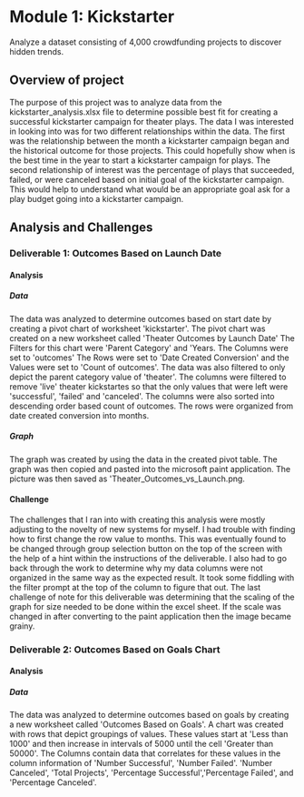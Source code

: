 # Module 1: Kickstarter

Analyze a dataset consisting of 4,000 crowdfunding projects to discover hidden trends.

## Overview of project

The purpose of this project was to analyze data from the kickstarter_analysis.xlsx file to determine possible best fit for creating a successful kickstarter campaign for theater plays. The data I was interested in looking into was for two different relationships within the data. The first was the relationship between the month a kickstarter campaign began and the historical outcome for those projects. This could hopefully show when is the best time in the year to start a kickstarter campaign for plays. The second relationship of interest was the percentage of plays that succeeded, failed, or were canceled based on initial goal of the kickstarter campaign. This would help to understand what would be an appropriate goal ask for a play budget going into a kickstarter campaign.

## Analysis and Challenges

### Deliverable 1: Outcomes Based on Launch Date

#### Analysis

##### Data

The data was analyzed to determine outcomes based on start date by creating a pivot chart of worksheet 'kickstarter'. The pivot chart was created on a new worksheet called 'Theater Outcomes by Launch Date' The Filters for this chart were 'Parent Category' and 'Years. The Columns were set to 'outcomes' The Rows were set to 'Date Created Conversion' and the Values were set to 'Count of outcomes'. The data was also filtered to only depict the parent category value of 'theater'. The columns were filtered to remove 'live' theater kickstartes so that the only values that were left were 'successful', 'failed' and 'canceled'. The columns were also sorted into descending order based count of outcomes. The rows were organized from date created conversion into months.

##### Graph

The graph was created by using the data in the created pivot table. The graph was then copied and pasted into the microsoft paint application. The picture was then saved as 'Theater_Outcomes_vs_Launch.png. 

#### Challenge

The challenges that I ran into with creating this analysis were mostly adjusting to the novelty of new systems for myself. I had trouble with finding how to first change the row value to months. This was eventually found to be changed through group selection button on the top of the screen with the help of a hint within the instructions of the deliverable. I also had to go back through the work to determine why my data columns were not organized in the same way as the expected result. It took some fiddling with the filter prompt at the top of the column to figure that out. The last challenge of note for this deliverable was determining that the scaling of the graph for size needed to be done within the excel sheet. If the scale was changed in after converting to the paint application then the image became grainy.

### Deliverable 2: Outcomes Based on Goals Chart

#### Analysis

##### Data

The data was analyzed to determine outcomes based on goals by creating a new worksheet called 'Outcomes Based on Goals'. A chart was created with rows that depict groupings of values. These values start at 'Less than 1000' and then increase in intervals of 5000 until the cell 'Greater than 50000'. The Columns contain data that correlates for these values in the column information of 'Number Successful', 'Number Failed'. 'Number Canceled', 'Total Projects', 'Percentage Successful','Percentage Failed', and 'Percentage Canceled'.